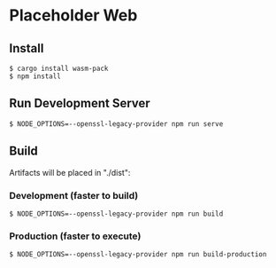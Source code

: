 # Placeholder Web

## Install
```
$ cargo install wasm-pack
$ npm install
```

## Run Development Server
```
$ NODE_OPTIONS=--openssl-legacy-provider npm run serve
```

## Build
Artifacts will be placed in "./dist":

### Development (faster to build)
```
$ NODE_OPTIONS=--openssl-legacy-provider npm run build
```

### Production (faster to execute)
```
$ NODE_OPTIONS=--openssl-legacy-provider npm run build-production
```
